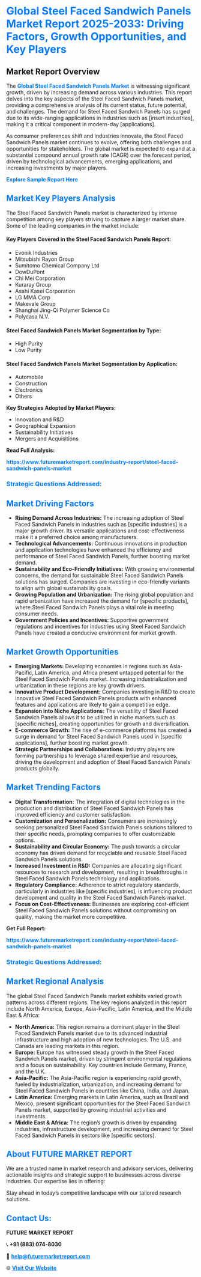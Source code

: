 <h1 style="color: #007BFF;">Global Steel Faced Sandwich Panels Market Report 2025-2033: Driving Factors, Growth Opportunities, and Key Players</h1>

<section id="overview">
<h2>Market Report Overview</h2>
<p>The <a href="https://www.futuremarketreport.com/industry-report/steel-faced-sandwich-panels-market" style="color: #007BFF; text-decoration: none;"><strong>Global Steel Faced Sandwich Panels Market</strong></a> is witnessing significant growth, driven by increasing demand across various industries. This report delves into the key aspects of the Steel Faced Sandwich Panels market, providing a comprehensive analysis of its current status, future potential, and challenges. The demand for Steel Faced Sandwich Panels has surged due to its wide-ranging applications in industries such as [insert industries], making it a critical component in modern-day [applications].</p>
<p>As consumer preferences shift and industries innovate, the Steel Faced Sandwich Panels market continues to evolve, offering both challenges and opportunities for stakeholders. The global market is expected to expand at a substantial compound annual growth rate (CAGR) over the forecast period, driven by technological advancements, emerging applications, and increasing investments by major players.</p>
</section>

<section id="overview">
<p><a href="https://www.futuremarketreport.com/request-sample/reportId=33138" style="color: #007BFF; text-decoration: none;"><strong>Explore Sample Report Here</strong></a></p>
</section>

<section id="key-players">
<h2 style="color: #007BFF;">Market Key Players Analysis</h2>
<p>The Steel Faced Sandwich Panels market is characterized by intense competition among key players striving to capture a larger market share. Some of the leading companies in the market include:</p>
<h4>Key Players Covered in the Steel Faced Sandwich Panels Report:</h4>
<ul><li>Evonik Industries</li><li>Mitsubishi Rayon Group</li><li>Sumitomo Chemical Company Ltd</li><li>DowDuPont</li><li>Chi Mei Corporation</li><li>Kuraray Group</li><li>Asahi Kasei Corporation</li><li>LG MMA Corp</li><li>Makevale Group</li><li>Shanghai Jing-Qi Polymer Science Co</li><li>Polycasa N.V.</li></ul>
<h4>Steel Faced Sandwich Panels Market Segmentation by Type:</h4>
<ul><li>High Purity</li><li>Low Purity</li></ul>

<h4>Steel Faced Sandwich Panels Market Segmentation by Application:</h4>
<ul><li>Automobile</li><li>Construction</li><li>Electronics</li><li>Others</li></ul>
<p><strong>Key Strategies Adopted by Market Players:</strong></p>
<ul>
<li>Innovation and R&D</li>
<li>Geographical Expansion</li>
<li>Sustainability Initiatives</li>
<li>Mergers and Acquisitions</li>
</ul>
</section>

<section>
<p><strong>Read Full Analysis: </strong></p><a href="https://www.futuremarketreport.com/industry-report/steel-faced-sandwich-panels-market" style="color: #007BFF; text-decoration: none;"><strong>https://www.futuremarketreport.com/industry-report/steel-faced-sandwich-panels-market</strong></a>
<h3 style="color: #007BFF;">Strategic Questions Addressed:</h3>
</section>

<section id="driving-factors">
<h2 style="color: #007BFF;">Market Driving Factors</h2>
<ul>
<li><strong>Rising Demand Across Industries:</strong> The increasing adoption of Steel Faced Sandwich Panels in industries such as [specific industries] is a major growth driver. Its versatile applications and cost-effectiveness make it a preferred choice among manufacturers.</li>
<li><strong>Technological Advancements:</strong> Continuous innovations in production and application technologies have enhanced the efficiency and performance of Steel Faced Sandwich Panels, further boosting market demand.</li>
<li><strong>Sustainability and Eco-Friendly Initiatives:</strong> With growing environmental concerns, the demand for sustainable Steel Faced Sandwich Panels solutions has surged. Companies are investing in eco-friendly variants to align with global sustainability goals.</li>
<li><strong>Growing Population and Urbanization:</strong> The rising global population and rapid urbanization have increased the demand for [specific products], where Steel Faced Sandwich Panels plays a vital role in meeting consumer needs.</li>
<li><strong>Government Policies and Incentives:</strong> Supportive government regulations and incentives for industries using Steel Faced Sandwich Panels have created a conducive environment for market growth.</li>
</ul>
</section>

<section id="growth-opportunities">
<h2 style="color: #007BFF;">Market Growth Opportunities</h2>
<ul>
<li><strong>Emerging Markets:</strong> Developing economies in regions such as Asia-Pacific, Latin America, and Africa present untapped potential for the Steel Faced Sandwich Panels market. Increasing industrialization and urbanization in these regions are key growth drivers.</li>
<li><strong>Innovative Product Development:</strong> Companies investing in R&D to create innovative Steel Faced Sandwich Panels products with enhanced features and applications are likely to gain a competitive edge.</li>
<li><strong>Expansion into Niche Applications:</strong> The versatility of Steel Faced Sandwich Panels allows it to be utilized in niche markets such as [specific niches], creating opportunities for growth and diversification.</li>
<li><strong>E-commerce Growth:</strong> The rise of e-commerce platforms has created a surge in demand for Steel Faced Sandwich Panels used in [specific applications], further boosting market growth.</li>
<li><strong>Strategic Partnerships and Collaborations:</strong> Industry players are forming partnerships to leverage shared expertise and resources, driving the development and adoption of Steel Faced Sandwich Panels products globally.</li>
</ul>
</section>

<section id="trending-factors">
<h2 style="color: #007BFF;">Market Trending Factors</h2>
<ul>
<li><strong>Digital Transformation:</strong> The integration of digital technologies in the production and distribution of Steel Faced Sandwich Panels has improved efficiency and customer satisfaction.</li>
<li><strong>Customization and Personalization:</strong> Consumers are increasingly seeking personalized Steel Faced Sandwich Panels solutions tailored to their specific needs, prompting companies to offer customizable options.</li>
<li><strong>Sustainability and Circular Economy:</strong> The push towards a circular economy has driven demand for recyclable and reusable Steel Faced Sandwich Panels solutions.</li>
<li><strong>Increased Investment in R&D:</strong> Companies are allocating significant resources to research and development, resulting in breakthroughs in Steel Faced Sandwich Panels technology and applications.</li>
<li><strong>Regulatory Compliance:</strong> Adherence to strict regulatory standards, particularly in industries like [specific industries], is influencing product development and quality in the Steel Faced Sandwich Panels market.</li>
<li><strong>Focus on Cost-Effectiveness:</strong> Businesses are exploring cost-efficient Steel Faced Sandwich Panels solutions without compromising on quality, making the market more competitive.</li>
</ul>
</section>

<section>
<p><strong>Get Full Report: </strong></p><a href="https://www.futuremarketreport.com/industry-report/steel-faced-sandwich-panels-market" style="color: #007BFF; text-decoration: none;"><strong>https://www.futuremarketreport.com/industry-report/steel-faced-sandwich-panels-market</strong></a>
<h3 style="color: #007BFF;">Strategic Questions Addressed:</h3>
</section>


<section id="regional-analysis">
<h2 style="color: #007BFF;">Market Regional Analysis</h2>
<p>The global Steel Faced Sandwich Panels market exhibits varied growth patterns across different regions. The key regions analyzed in this report include North America, Europe, Asia-Pacific, Latin America, and the Middle East & Africa:</p>
<ul>
<li><strong>North America:</strong> This region remains a dominant player in the Steel Faced Sandwich Panels market due to its advanced industrial infrastructure and high adoption of new technologies. The U.S. and Canada are leading markets in this region.</li>
<li><strong>Europe:</strong> Europe has witnessed steady growth in the Steel Faced Sandwich Panels market, driven by stringent environmental regulations and a focus on sustainability. Key countries include Germany, France, and the U.K.</li>
<li><strong>Asia-Pacific:</strong> The Asia-Pacific region is experiencing rapid growth, fueled by industrialization, urbanization, and increasing demand for Steel Faced Sandwich Panels in countries like China, India, and Japan.</li>
<li><strong>Latin America:</strong> Emerging markets in Latin America, such as Brazil and Mexico, present significant opportunities for the Steel Faced Sandwich Panels market, supported by growing industrial activities and investments.</li>
<li><strong>Middle East & Africa:</strong> The region’s growth is driven by expanding industries, infrastructure development, and increasing demand for Steel Faced Sandwich Panels in sectors like [specific sectors].</li>
</ul>
</section>

<footer>
<h2 style="color: #007BFF;">About FUTURE MARKET REPORT</h2>
<p>We are a trusted name in market research and advisory services, delivering actionable insights and strategic support to businesses across diverse industries. Our expertise lies in offering:</p>

<p>Stay ahead in today’s competitive landscape with our tailored research solutions.</p>

<h2 style="color: #007BFF;">Contact Us:</h2>
<p><strong>FUTURE MARKET REPORT</strong></p>
<p>📞 <strong>+91 (883) 074-8030</strong></p>
<p>📧 <strong><a href="mailto:help@futuremarketreport.com" style="color: #007BFF;">help@futuremarketreport.com</a></strong></p>
<p>🌐 <strong><a href="https://www.futuremarketreport.com/" style="color: #007BFF;">Visit Our Website</a></strong></p>
</footer>